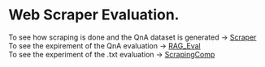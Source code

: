 # Web Scraper Evaluation.

To see how scraping is done and the QnA dataset is generated -> [Scraper](./Scraper.ipynb)  
To see the expirement of the QnA evaluation -> [RAG_Eval](./RAG_eval.ipynb)  
To see the experiment of the .txt evaluation -> [ScrapingComp](./ScrapingComp.ipynb)  
